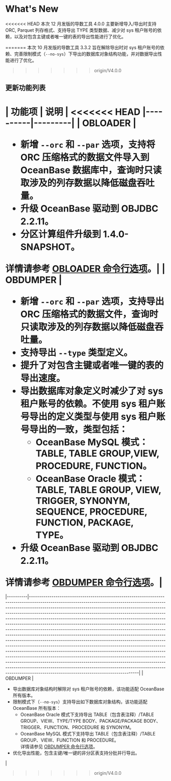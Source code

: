 # What's New

<<<<<<< HEAD
本次 12 月发版的导数工具 4.0.0 主要新增导入/导出时支持 ORC, Parquet 列存格式、支持导出 TYPE 类型数据、减少对 sys 租户账号的依赖，以及对包含主键或者唯一键的表的导出性能进行了优化。



=======
本次 10 月发版的导数工具 3.3.2 旨在解除导出时对 sys 租户账号的依赖、完善限制模式（`--no-sys`）下导出的数据库对象结构功能，并对数据导出性能进行了优化。  

>>>>>>> origin/V4.0.0
## 更新功能列表



|   功能项    | 说明 |
<<<<<<< HEAD
|----------|---------|
| OBLOADER | <ul><li>新增 `--orc` 和 `--par` 选项，支持将 ORC 压缩格式的数据文件导入到 OceanBase 数据库中，查询时只读取涉及的列存数据以降低磁盘吞吐量。 </li><li>  升级 OceanBase 驱动到 OBJDBC 2.2.11。</li><li> 分区计算组件升级到 1.4.0-SNAPSHOT。  </li> </ul> 详情请参考 [OBLOADER 命令行选项](5.OBLOADER/2.obloader-command-line-options.md)。|
| OBDUMPER | <ul><li>  新增 `--orc` 和 `--par` 选项，支持导出 ORC 压缩格式的数据文件，查询时只读取涉及的列存数据以降低磁盘吞吐量。</li><li> 支持导出 `--type` 类型定义。</li><li>提升了对包含主键或者唯一键的表的导出速度。</li><li> 导出数据库对象定义时减少了对 sys 租户账号的依赖。不使用 sys 租户账号导出的定义类型与使用 sys 租户账号导出的一致，类型包括：<ul><li> OceanBase MySQL 模式：TABLE, TABLE GROUP,VIEW, PROCEDURE, FUNCTION。</li><li> OceanBase Oracle 模式：TABLE, TABLE GROUP, VIEW, TRIGGER, SYNONYM, SEQUENCE, PROCEDURE, FUNCTION, PACKAGE, TYPE。</li></ul></li><li>升级 OceanBase 驱动到 OBJDBC 2.2.11。</li></ul>详情请参考 [OBDUMPER 命令行选项](6.OBDUMPER/2.obdumper-command-line-options.md)。|
=======
|----------|-----------------------------------------------------------------------------------------------------------------------------------------------------------------------------------------------------------------------------------------------------------------------------------------------------------------------------------------------------------------------------------------------------------------------------------------------------------------------------------------------------------------------------------------------------------------------------------------------------------------------------------------------------------------------------------------------------------------------------------------------------------------------------------------------------------------------------------------------------------------------------------------------------------------------------------------------------------------------------------------------------------------------------------------------------------------------------------------------------------------------------------------------------------------------------------------|
| OBDUMPER | <ul><li> 导出数据库对象结构时解除对 sys 租户账号的依赖，该功能适配 OceanBase 所有版本。</li><li> 限制模式下（`--no-sys`）支持导出如下数据库对象结构，该功能适配 OceanBase 所有版本：<ul><li> OceanBase Oracle 模式下支持导出 TABLE（包含表注释）/TABLE GROUP、VIEW、TYPE/TYPE BODY、PACKAGE/PACKAGE BODY、TRIGGER、FUNCTION、PROCEDURE 和 SYNONYM。</li><li> OceanBase MySQL 模式下支持导出 TABLE（包含表注释）/TABLE GROUP、VIEW、FUNCTION 和 PROCEDURE。<br>详情请参见 [OBDUMPER 命令行选项](4.OBDUMPER/2.obdumper-user-guide/3.obdumper-command-line-options.md)。</li></ul></li><li> 优化导出性能，包含主键/唯一键的非分区表支持分批并行导出。</li></ul>|
>>>>>>> origin/V4.0.0
